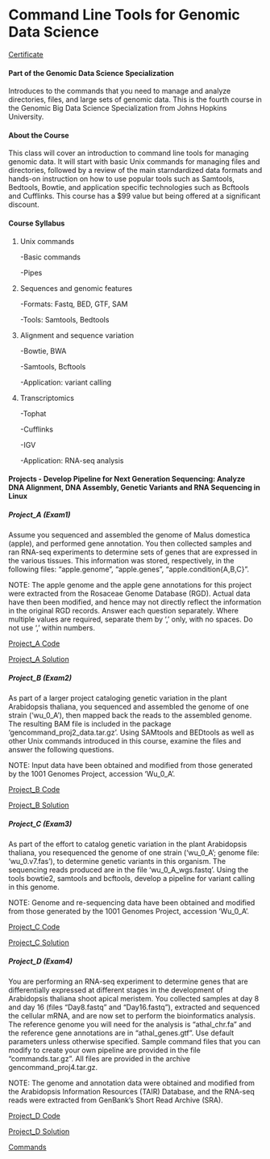# Command Line Tools for Genomic Data Science

[Certificate]()

#### Part of the Genomic Data Science Specialization

Introduces to the commands that you need to manage and analyze directories, files, and large sets of genomic data. This is the fourth course in the Genomic Big Data Science Specialization from Johns Hopkins University.

#### About the Course

This class will cover an introduction to command line tools for managing genomic data. It will start with basic Unix commands for managing files and directories, followed by a review of the main starndardized data formats and hands-on instruction on how to use popular tools such as Samtools, Bedtools, Bowtie, and application specific technologies such as Bcftools and Cufflinks. This course has a $99 value but being offered at a significant discount.

#### Course Syllabus
1. Unix commands

   -Basic commands
   
   -Pipes
   
2. Sequences and genomic features

   -Formats: Fastq, BED, GTF, SAM
   
   -Tools: Samtools, Bedtools
   
3. Alignment and sequence variation

   -Bowtie, BWA

   -Samtools, Bcftools
   
   -Application: variant calling

4. Transcriptomics

   -Tophat

   -Cufflinks
   
   -IGV
   
   -Application: RNA-seq analysis
   
#### Projects - Develop Pipeline for Next Generation Sequencing: Analyze DNA Alignment, DNA Assembly, Genetic Variants and RNA Sequencing in Linux

##### Project_A (Exam1)

Assume you sequenced and assembled the genome of Malus domestica (apple), and performed gene annotation. You then collected samples and ran RNA-seq experiments to determine sets of genes that are expressed in the various tissues. This information was stored, respectively, in the following files: “apple.genome”, “apple.genes”, “apple.condition{A,B,C}”.

NOTE: The apple genome and the apple gene annotations for this project were extracted from the Rosaceae Genome Database (RGD). Actual data have then been modified, and hence may not directly reflect the information in the original RGD records. Answer each question separately. Where multiple values are required, separate them by ‘,’ only, with no spaces. Do not use ‘,’ within numbers.

[Project_A Code](https://github.com/lanttern/Genomic-Data-Science/blob/master/Course4_Command%20Line%20Tools%20for%20Genomic%20Data%20Science/Project_Exam1/project_exam1.pdf)

[Project_A Solution](https://github.com/lanttern/Genomic-Data-Science/blob/master/Course4_Command%20Line%20Tools%20for%20Genomic%20Data%20Science/Project_Exam1/Exam1.pdf)

##### Project_B (Exam2)

As part of a larger project cataloging genetic variation in the plant Arabidopsis thaliana, you sequenced and assembled the genome of one strain (‘wu_0_A’), then mapped back the reads to the assembled genome. The resulting BAM file is included in the package ‘gencommand_proj2_data.tar.gz’. Using SAMtools and BEDtools as well as other Unix commands introduced in this course, examine the files and answer the following questions.

NOTE: Input data have been obtained and modified from those generated by the 1001 Genomes Project, accession ‘Wu_0_A’.

[Project_B Code](https://github.com/lanttern/Genomic-Data-Science/blob/master/Course4_Command%20Line%20Tools%20for%20Genomic%20Data%20Science/Project_Exam2/project_exam2.pdf)

[Project_B Solution](https://github.com/lanttern/Genomic-Data-Science/blob/master/Course4_Command%20Line%20Tools%20for%20Genomic%20Data%20Science/Project_Exam2/Exam2.pdf)

##### Project_C (Exam3)

As part of the effort to catalog genetic variation in the plant Arabidopsis thaliana, you resequenced the genome of one strain (‘wu_0_A’; genome file: ‘wu_0.v7.fas’), to determine genetic variants in this organism. The sequencing reads produced are in the file ‘wu_0_A_wgs.fastq’. Using the tools bowtie2, samtools and bcftools, develop a pipeline for variant calling in this genome. 

NOTE: Genome and re-sequencing data have been obtained and modified from those generated by the 1001 Genomes Project, accession ‘Wu_0_A’.

[Project_C Code](https://github.com/lanttern/Genomic-Data-Science/blob/master/Course4_Command%20Line%20Tools%20for%20Genomic%20Data%20Science/Project_Exam3/project_exam3.pdf)

[Project_C Solution](https://github.com/lanttern/Genomic-Data-Science/blob/master/Course4_Command%20Line%20Tools%20for%20Genomic%20Data%20Science/Project_Exam3/Exam3.pdf)

##### Project_D (Exam4)

You are performing an RNA-seq experiment to determine genes that are differentially expressed at different stages in the development of Arabidopsis thaliana shoot apical meristem. You collected samples at day 8 and day 16 (files “Day8.fastq” and “Day16.fastq”), extracted and sequenced the cellular mRNA, and are now set to perform the bioinformatics analysis. The reference genome you will need for the analysis is “athal_chr.fa” and the reference gene annotations are in “athal_genes.gtf”. Use default parameters unless otherwise specified. Sample command files that you can modify to create your own pipeline are provided in the file “commands.tar.gz”. All files are provided in the archive gencommand_proj4.tar.gz.

NOTE: The genome and annotation data were obtained and modified from the Arabidopsis Information Resources (TAIR) Database, and the RNA-seq reads were extracted from GenBank’s Short Read Archive (SRA).

[Project_D Code](https://github.com/lanttern/Genomic-Data-Science/blob/master/Course4_Command%20Line%20Tools%20for%20Genomic%20Data%20Science/Project_Exam4/project_exam4.pdf)

[Project_D Solution](https://github.com/lanttern/Genomic-Data-Science/blob/master/Course4_Command%20Line%20Tools%20for%20Genomic%20Data%20Science/Project_Exam4/Exam4.pdf)

[Commands](https://github.com/lanttern/Genomic-Data-Science/blob/master/Course4_Command%20Line%20Tools%20for%20Genomic%20Data%20Science/Project_Exam4/commands.pdf)
